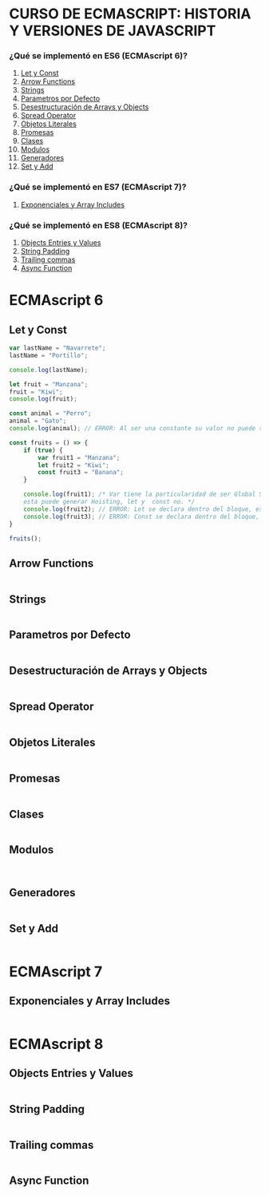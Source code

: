# CURSO DE ECMASCRIPT: HISTORIA Y VERSIONES DE JAVASCRIPT
### ¿Qué se implementó en ES6 (ECMAscript 6)?
1. <a href='#let-y-const'>Let y Const</a>
1. [Arrow Functions](#arrow-function)
1. [Strings](#strings)
4. [Parametros por Defecto](#default-params)
5. [Desestructuración de Arrays y Objects](#destructuring-arrays-objects)
6. [Spread Operator](#spread-operator)
7. [Objetos Literales](#object-literals)
8. [Promesas](#promises)
9. [Clases](#class)
10. [Modulos](#modules)
11. [Generadores](#generators)
12. [Set y Add](#set-and-add)

### ¿Qué se implementó en ES7 (ECMAscript 7)?
1. [Exponenciales y Array Includes](#exponentials-and-array-includes)

### ¿Qué se implementó en ES8 (ECMAscript 8)?
1. [Objects Entries y Values](#objects-entries-and-values)
2. [String Padding](#string-padding)
3. [Trailing commas](#trailing-commas)
4. [Async Function](#async-function)

# ECMAscript 6
## Let y Const
```javascript
var lastName = "Navarrete";
lastName = "Portillo";

console.log(lastName);

let fruit = "Manzana";
fruit = "Kiwi";
console.log(fruit);

const animal = "Perro";
animal = "Gato";
console.log(animal); // ERROR: Al ser una constante su valor no puede ser reasignado

const fruits = () => {
    if (true) {
        var fruit1 = "Manzana";
        let fruit2 = "Kiwi";
        const fruit3 = "Banana";
    }

    console.log(fruit1); /* Var tiene la particularidad de ser Global Scope, por ende, esta puede ser llamada fuera del if, pero
    esta puede generar Hoisting, let y  const no. */
    console.log(fruit2); // ERROR: Let se declara dentro del bloque, es decir, block scope
    console.log(fruit3); // ERROR: Const se declara dentro del bloque, es decir, block scope
}

fruits();
```
## Arrow Functions
```javascript

```
## Strings
```javascript

```
## Parametros por Defecto
```javascript

```
## Desestructuración de Arrays y Objects
```javascript

```
## Spread Operator
```javascript

```
## Objetos Literales
```javascript

```
## Promesas
```javascript

```
## Clases
```javascript

```
## Modulos
```javascript

```
```javascript

```
## Generadores
```javascript

```
## Set y Add
```javascript

```

# ECMAscript 7
## Exponenciales y Array Includes
```javascript

```

# ECMAscript 8
## Objects Entries y Values
```javascript

```
## String Padding
```javascript

```
## Trailing commas
```javascript

```
## Async Function
```javascript

```

